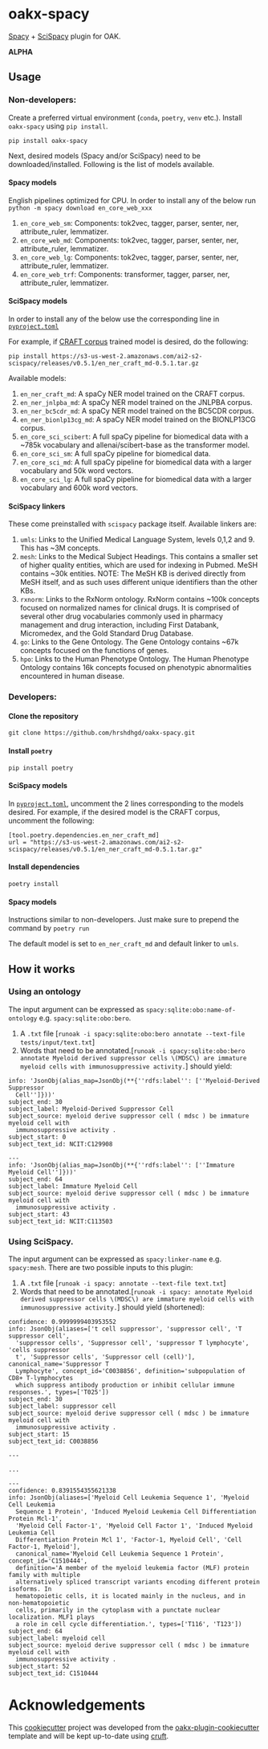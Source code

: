 # oakx-spacy

[Spacy](https://spacy.io) + [SciSpacy](https://scispacy.apps.allenai.org) plugin for OAK.

**ALPHA**

## Usage

### Non-developers:
Create a preferred virtual environment (`conda`, `poetry`, `venv` etc.). Install `oakx-spacy` using `pip install`.
```
pip install oakx-spacy
```

Next, desired models (Spacy and/or SciSpacy) need to be downloaded/installed. Following is the list of models available.

#### Spacy models
English pipelines optimized for CPU.
In order to install any of the below run `python -m spacy download en_core_web_xxx`

1. `en_core_web_sm`: Components: tok2vec, tagger, parser, senter, ner, attribute_ruler, lemmatizer.
2. `en_core_web_md`: Components: tok2vec, tagger, parser, senter, ner, attribute_ruler, lemmatizer.
3. `en_core_web_lg`: Components: tok2vec, tagger, parser, senter, ner, attribute_ruler, lemmatizer.
4. `en_core_web_trf`: Components: transformer, tagger, parser, ner, attribute_ruler, lemmatizer.

#### SciSpacy models
In order to install any of the below use the corresponding line in [`pyproject.toml`](https://github.com/hrshdhgd/oakx-spacy/blob/main/pyproject.toml#L35-L65)

For example, if [CRAFT corpus](https://github.com/UCDenver-ccp/CRAFT) trained model is desired, do the following:
```
pip install https://s3-us-west-2.amazonaws.com/ai2-s2-scispacy/releases/v0.5.1/en_ner_craft_md-0.5.1.tar.gz
```
Available models:

1. `en_ner_craft_md`: A spaCy NER model trained on the CRAFT corpus.
2. `en_ner_jnlpba_md`: A spaCy NER model trained on the JNLPBA corpus.
3. `en_ner_bc5cdr_md`: A spaCy NER model trained on the BC5CDR corpus.
4. `en_ner_bionlp13cg_md`: A spaCy NER model trained on the BIONLP13CG corpus.
5. `en_core_sci_scibert`: A full spaCy pipeline for biomedical data with a ~785k vocabulary and allenai/scibert-base as the transformer model.
6. `en_core_sci_sm`: A full spaCy pipeline for biomedical data.
7. `en_core_sci_md`: A full spaCy pipeline for biomedical data with a larger vocabulary and 50k word vectors.
8. `en_core_sci_lg`: A full spaCy pipeline for biomedical data with a larger vocabulary and 600k word vectors.

#### SciSpacy linkers
These come preinstalled with `scispacy` package itself. Available linkers are:
1. `umls`: Links to the Unified Medical Language System, levels 0,1,2 and 9. This has ~3M concepts.
2. `mesh`: Links to the Medical Subject Headings. This contains a smaller set of higher quality entities, which are used for indexing in Pubmed. MeSH contains ~30k entities. NOTE: The MeSH KB is derived directly from MeSH itself, and as such uses different unique identifiers than the other KBs.
3. `rxnorm`: Links to the RxNorm ontology. RxNorm contains ~100k concepts focused on normalized names for clinical drugs. It is comprised of several other drug vocabularies commonly used in pharmacy management and drug interaction, including First Databank, Micromedex, and the Gold Standard Drug Database.
4. `go`: Links to the Gene Ontology. The Gene Ontology contains ~67k concepts focused on the functions of genes.
5. `hpo`: Links to the Human Phenotype Ontology. The Human Phenotype Ontology contains 16k concepts focused on phenotypic abnormalities encountered in human disease.

### Developers:

#### Clone the repository
```
git clone https://github.com/hrshdhgd/oakx-spacy.git
```

#### Install `poetry`
```
pip install poetry
```

#### SciSpacy models
In [`pyproject.toml`](https://github.com/hrshdhgd/oakx-spacy/blob/main/pyproject.toml#L35-L65), uncomment the 2 lines corresponding to the models desired. For example, if the desired model is the CRAFT corpus, uncomment the following:

```
[tool.poetry.dependencies.en_ner_craft_md]
url = "https://s3-us-west-2.amazonaws.com/ai2-s2-scispacy/releases/v0.5.1/en_ner_craft_md-0.5.1.tar.gz"
```

#### Install dependencies
```
poetry install
```

#### Spacy models
Instructions similar to non-developers. Just make sure to prepend the command by `poetry run`

The default model is set to `en_ner_craft_md` and default linker to `umls`.

## How it works

### Using an ontology
The input argument can be expressed as `spacy:sqlite:obo:name-of-ontology` e.g. `spacy:sqlite:obo:bero`.
1. A `.txt` file [`runoak -i spacy:sqlite:obo:bero annotate --text-file tests/input/text.txt`]
2. Words that need to be annotated.[`runoak -i spacy:sqlite:obo:bero annotate Myeloid derived suppressor cells \(MDSC\) are immature myeloid cells with immunosuppressive activity.`] should yield:
```
info: 'JsonObj(alias_map=JsonObj(**{''rdfs:label'': [''Myeloid-Derived Suppressor
  Cell'']}))'
subject_end: 30
subject_label: Myeloid-Derived Suppressor Cell
subject_source: myeloid derive suppressor cell ( mdsc ) be immature myeloid cell with
  immunosuppressive activity .
subject_start: 0
subject_text_id: NCIT:C129908

---
info: 'JsonObj(alias_map=JsonObj(**{''rdfs:label'': [''Immature Myeloid Cell'']}))'
subject_end: 64
subject_label: Immature Myeloid Cell
subject_source: myeloid derive suppressor cell ( mdsc ) be immature myeloid cell with
  immunosuppressive activity .
subject_start: 43
subject_text_id: NCIT:C113503
```

### Using SciSpacy.
The input argument can be expressed as `spacy:linker-name` e.g. `spacy:mesh`.
There are two possible inputs to this plugin:
1. A `.txt` file [`runoak -i spacy: annotate --text-file text.txt`]
2. Words that need to be annotated.[`runoak -i spacy: annotate Myeloid derived suppressor cells \(MDSC\) are immature myeloid cells with immunosuppressive activity.`] should yield (shortened):
```
confidence: 0.9999999403953552
info: JsonObj(aliases=['t cell suppressor', 'suppressor cell', 'T suppressor cell',
  'suppressor cells', 'Suppressor cell', 'suppressor T lymphocyte', 'cells suppressor
  t', 'Suppressor cells', 'Suppressor cell (cell)'], canonical_name='Suppressor T
  Lymphocyte', concept_id='C0038856', definition='subpopulation of CD8+ T-lymphocytes
  which suppress antibody production or inhibit cellular immune responses.', types=['T025'])
subject_end: 30
subject_label: suppressor cell
subject_source: myeloid derive suppressor cell ( mdsc ) be immature myeloid cell with
  immunosuppressive activity .
subject_start: 15
subject_text_id: C0038856

---

...

---
confidence: 0.8391554355621338
info: JsonObj(aliases=['Myeloid Cell Leukemia Sequence 1', 'Myeloid Cell Leukemia
  Sequence 1 Protein', 'Induced Myeloid Leukemia Cell Differentiation Protein Mcl-1',
  'Myeloid Cell Factor-1', 'Myeloid Cell Factor 1', 'Induced Myeloid Leukemia Cell
  Differentiation Protein Mcl 1', 'Factor-1, Myeloid Cell', 'Cell Factor-1, Myeloid'],
  canonical_name='Myeloid Cell Leukemia Sequence 1 Protein', concept_id='C1510444',
  definition='A member of the myeloid leukemia factor (MLF) protein family with multiple
  alternatively spliced transcript variants encoding different protein isoforms. In
  hematopoietic cells, it is located mainly in the nucleus, and in non-hematopoietic
  cells, primarily in the cytoplasm with a punctate nuclear localization. MLF1 plays
  a role in cell cycle differentiation.', types=['T116', 'T123'])
subject_end: 64
subject_label: myeloid cell
subject_source: myeloid derive suppressor cell ( mdsc ) be immature myeloid cell with
  immunosuppressive activity .
subject_start: 52
subject_text_id: C1510444
```

# Acknowledgements

This [cookiecutter](https://cookiecutter.readthedocs.io/en/stable/README.html) project was developed from the [oakx-plugin-cookiecutter](https://github.com/INCATools/oakx-plugin-cookiecutter) template and will be kept up-to-date using [cruft](https://cruft.github.io/cruft/).